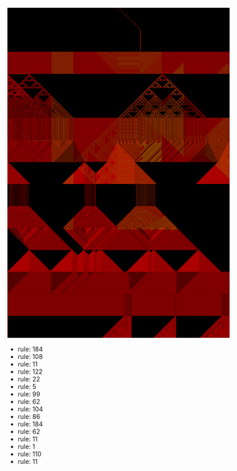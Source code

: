 ![photo](./output.png) 
 * rule: 184
* rule: 108
* rule: 11
* rule: 122
* rule: 22
* rule: 5
* rule: 99
* rule: 62
* rule: 104
* rule: 86
* rule: 184
* rule: 62
* rule: 11
* rule: 1
* rule: 110
* rule: 11
